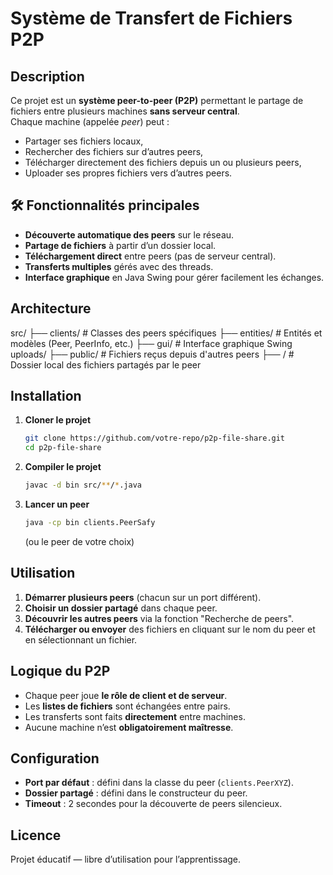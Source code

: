 # Système de Transfert de Fichiers P2P

##  Description

Ce projet est un **système peer-to-peer (P2P)** permettant le partage de fichiers entre plusieurs machines **sans serveur central**.  
Chaque machine (appelée *peer*) peut :
- Partager ses fichiers locaux,
- Rechercher des fichiers sur d’autres peers,
- Télécharger directement des fichiers depuis un ou plusieurs peers,
- Uploader ses propres fichiers vers d’autres peers.


## 🛠 Fonctionnalités principales

- **Découverte automatique des peers** sur le réseau.
- **Partage de fichiers** à partir d’un dossier local.
- **Téléchargement direct** entre peers (pas de serveur central).
- **Transferts multiples** gérés avec des threads.
- **Interface graphique** en Java Swing pour gérer facilement les échanges.

## Architecture

src/
├── clients/           # Classes des peers spécifiques
├── entities/          # Entités et modèles (Peer, PeerInfo, etc.)
├── gui/               # Interface graphique Swing
uploads/
├── public/            # Fichiers reçus depuis d'autres peers
├── <NomPeer>/         # Dossier local des fichiers partagés par le peer



## Installation

1. **Cloner le projet**
   ```bash
   git clone https://github.com/votre-repo/p2p-file-share.git
   cd p2p-file-share
   ```


2. **Compiler le projet**

   ```bash
   javac -d bin src/**/*.java
   ```

3. **Lancer un peer**

   ```bash
   java -cp bin clients.PeerSafy
   ```

   (ou le peer de votre choix)

##  Utilisation

1. **Démarrer plusieurs peers** (chacun sur un port différent).
2. **Choisir un dossier partagé** dans chaque peer.
3. **Découvrir les autres peers** via la fonction "Recherche de peers".
4. **Télécharger ou envoyer** des fichiers en cliquant sur le nom du peer et en sélectionnant un fichier.


##  Logique du P2P

* Chaque peer joue **le rôle de client et de serveur**.
* Les **listes de fichiers** sont échangées entre pairs.
* Les transferts sont faits **directement** entre machines.
* Aucune machine n’est **obligatoirement maîtresse**.


## Configuration

* **Port par défaut** : défini dans la classe du peer (`clients.PeerXYZ`).
* **Dossier partagé** : défini dans le constructeur du peer.
* **Timeout** : 2 secondes pour la découverte de peers silencieux.


## Licence

Projet éducatif — libre d’utilisation pour l’apprentissage.


